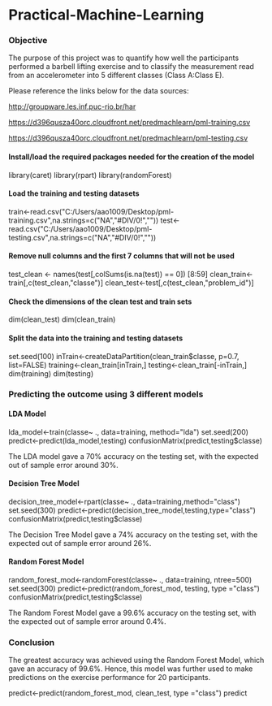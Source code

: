 # Practical-Machine-Learning
### Objective

The purpose of this project was to quantify how well the participants performed a barbell lifting exercise and to classify the measurement read from an accelerometer into 5 different classes (Class A:Class E).

Please reference the links below for the data sources:

http://groupware.les.inf.puc-rio.br/har

https://d396qusza40orc.cloudfront.net/predmachlearn/pml-training.csv

https://d396qusza40orc.cloudfront.net/predmachlearn/pml-testing.csv

#### Install/load the required packages needed for the creation of the model

library(caret)
library(rpart)
library(randomForest)

#### Load the training and testing datasets

train<-read.csv("C:/Users/aao1009/Desktop/pml-training.csv",na.strings=c("NA","#DIV/0!",""))
test<-read.csv("C:/Users/aao1009/Desktop/pml-testing.csv",na.strings=c("NA","#DIV/0!",""))

#### Remove null columns and the first 7 columns that will not be used

test_clean <- names(test[,colSums(is.na(test)) == 0]) [8:59]
clean_train<-train[,c(test_clean,"classe")]
clean_test<-test[,c(test_clean,"problem_id")]

#### Check the dimensions of the clean test and train sets

dim(clean_test)
dim(clean_train)

#### Split the data into the training and testing datasets

set.seed(100)
inTrain<-createDataPartition(clean_train$classe, p=0.7, list=FALSE)
training<-clean_train[inTrain,]
testing<-clean_train[-inTrain,]
dim(training)
dim(testing)

### Predicting the outcome using 3 different models

#### LDA Model

lda_model<-train(classe~ ., data=training, method="lda")
set.seed(200)
predict<-predict(lda_model,testing)
confusionMatrix(predict,testing$classe)

The LDA model gave a 70% accuracy on the testing set, with the expected out of sample error around 30%.

#### Decision Tree Model

decision_tree_model<-rpart(classe~ ., data=training,method="class")
set.seed(300)
predict<-predict(decision_tree_model,testing,type="class")
confusionMatrix(predict,testing$classe)

The Decision Tree Model gave a 74% accuracy on the testing set, with the expected out of sample error around 26%.

#### Random Forest Model

random_forest_mod<-randomForest(classe~ ., data=training, ntree=500)
set.seed(300)
predict<-predict(random_forest_mod, testing, type ="class")
confusionMatrix(predict,testing$classe)

The Random Forest Model gave a 99.6% accuracy on the testing set, with the expected out of sample error around 0.4%.

### Conclusion

The greatest accuracy was achieved using the Random Forest Model, which gave an accuracy of 99.6%. Hence, this model was further used to make predictions on the exercise performance for 20 participants.

predict<-predict(random_forest_mod, clean_test, type ="class")
predict
